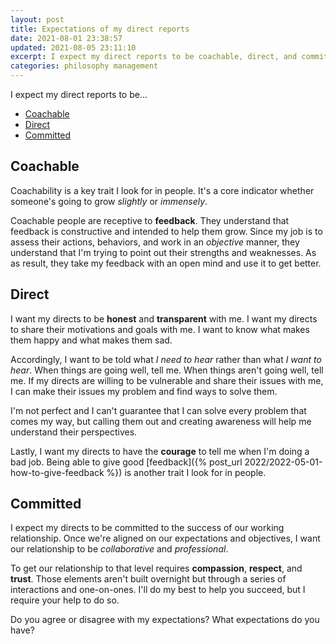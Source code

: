 ```yaml
---
layout: post
title: Expectations of my direct reports
date: 2021-08-01 23:38:57
updated: 2021-08-05 23:11:10
excerpt: I expect my direct reports to be coachable, direct, and committed.
categories: philosophy management
---
```


I expect my direct reports to be...

- [Coachable](#coachable)
- [Direct](#direct)
- [Committed](#committed)

## Coachable

Coachability is a key trait I look for in people. It's a core indicator whether someone's going to grow _slightly_ or _immensely_.

Coachable people are receptive to **feedback**. They understand that feedback is constructive and intended to help them grow. Since my job is to assess their actions, behaviors, and work in an _objective_ manner, they understand that I'm trying to point out their strengths and weaknesses. As as result, they take my feedback with an open mind and use it to get better.

## Direct

I want my directs to be **honest** and **transparent** with me. I want my directs to share their motivations and goals with me. I want to know what makes them happy and what makes them sad.

Accordingly, I want to be told what _I need to hear_ rather than what _I want to hear_. When things are going well, tell me. When things aren't going well, tell me. If my directs are willing to be vulnerable and share their issues with me, I can make their issues my problem and find ways to solve them.

I'm not perfect and I can't guarantee that I can solve every problem that comes my way, but calling them out and creating awareness will help me understand their perspectives.

Lastly, I want my directs to have the **courage** to tell me when I'm doing a bad job. Being able to give good [feedback]({% post_url 2022/2022-05-01-how-to-give-feedback %}) is another trait I look for in people.

## Committed

I expect my directs to be committed to the success of our working relationship. Once we're aligned on our expectations and objectives, I want our relationship to be _collaborative_ and _professional_.

To get our relationship to that level requires **compassion**, **respect**, and **trust**. Those elements aren't built overnight but through a series of interactions and one-on-ones. I'll do my best to help you succeed, but I require your help to do so.

Do you agree or disagree with my expectations? What expectations do you have?
